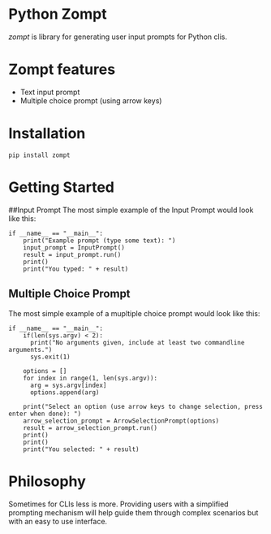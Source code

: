 # Python Zompt
*zompt* is library for generating user input prompts for Python clis.

# Zompt features
* Text input prompt
* Multiple choice prompt (using arrow keys)

# Installation
```
pip install zompt
```

# Getting Started

##Input Prompt
The most simple example of the Input Prompt would look like this:
```
if __name__ == "__main__":
    print("Example prompt (type some text): ")
    input_prompt = InputPrompt()
    result = input_prompt.run()
    print()
    print("You typed: " + result)
```

## Multiple Choice Prompt
The most simple example of a mupltiple choice prompt would look like this:
```
if __name__ == "__main__":
    if(len(sys.argv) < 2):
      print("No arguments given, include at least two commandline arguments.")
      sys.exit(1)

    options = []
    for index in range(1, len(sys.argv)):
      arg = sys.argv[index]
      options.append(arg)

    print("Select an option (use arrow keys to change selection, press enter when done): ")
    arrow_selection_prompt = ArrowSelectionPrompt(options)
    result = arrow_selection_prompt.run()
    print()
    print()
    print("You selected: " + result)
```

# Philosophy
Sometimes for CLIs less is more. Providing users with a simplified prompting mechanism will help guide them through complex scenarios but with an easy to use interface.
